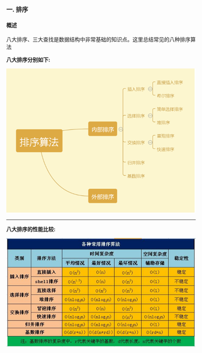 ### 一. 排序
#### 概述
八大排序、三大查找是数据结构中非常基础的知识点。这里总结常见的八种排序算法

**八大排序分别如下:**

![种排序算法](../images/8-sorts-algorithm.png)

---
**八大排序的性能比较:**

![八大排序性能](../images/performance_comparison.png)
